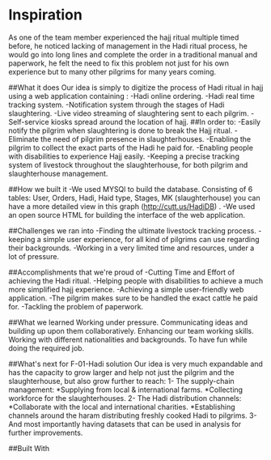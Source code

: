 # Inspiration
As one of the team member experienced the hajj ritual multiple timed before, he noticed lacking of management in the Hadi ritual process, he would go into long lines and complete the order in a traditional manual and paperwork, he felt the need to fix this problem not just for his own experience but to many other pilgrims for many years coming. 

##What it does
Our idea is simply to digitize the process of Hadi ritual in hajj using a web application containing : 
-Hadi online ordering. 
-Hadi real time tracking system.
-Notification system through the stages of Hadi slaughtering. 
-Live video streaming of slaughtering sent to each pilgrim. 
-Self-service kiosks spread around the location of hajj. 
##In order to: 
-Easily notify the pilgrim when slaughtering is done to break the Hajj ritual. 
-Eliminate the need of pilgrim presence in slaughterhouses. 
-Enabling the pilgrim to collect the exact parts of the Hadi he paid for. 
-Enabling people with disabilities to experience Hajj easily. 
-Keeping a precise tracking system of livestock throughout the slaughterhouse, for both pilgrim and slaughterhouse management. 

##How we built it
-We used MYSQl to build the database. Consisting of 6 tables: User, Orders, Hadi, Haid type, Stages, MK (slaughterhouse) you can have a more detailed view in this graph (http://cutt.us/HadiDB) . 
-We used an open source HTML for building the interface of the web application.

##Challenges we ran into
-Finding the ultimate livestock tracking process. 
-keeping a simple user experience, for all kind of pilgrims can use regarding their backgrounds. 
-Working in a very limited time and resources, under a lot of pressure. 

##Accomplishments that we're proud of
-Cutting Time and Effort of achieving the Hadi ritual. 
-Helping people with disabilities to achieve a much more simplified hajj experience. 
-Achieving a simple user-friendly web application. 
-The pilgrim makes sure to be handled the exact cattle he paid for. 
-Tackling the problem of paperwork. 

##What we learned
Working under pressure. 
Communicating ideas and building up upon them collaboratively. 
Enhancing our team working skills. 
Working with different nationalities and backgrounds. 
To have fun while doing the required job. 

##What's next for F-01-Hadi solution
Our idea is very much expandable and has the capacity to grow larger and help not just the pilgrim and the slaughterhouse, but also grow further to reach: 
1- The supply-chain management: 
*Supplying from local & international farms. 
*Collecting workforce for the slaughterhouses. 
2- The Hadi distribution channels: 
*Collaborate with the local and international charities. 
*Establishing channels around the haram distributing freshly cooked Hadi to pilgrims. 
3- And most importantly having datasets that can be used in analysis for further improvements. 

##Built With
